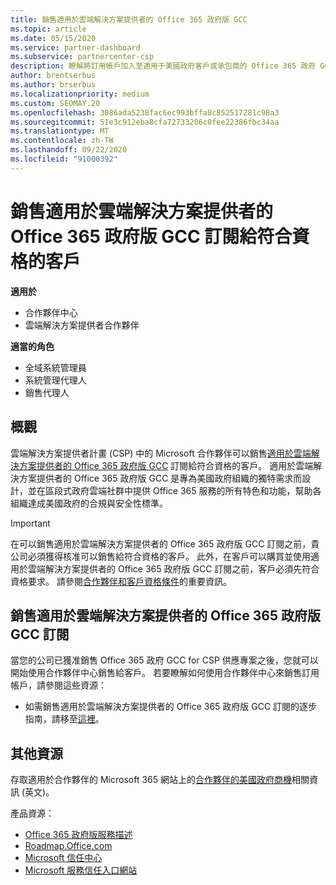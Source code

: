 ```yaml
---
title: 銷售適用於雲端解決方案提供者的 Office 365 政府版 GCC
ms.topic: article
ms.date: 05/15/2020
ms.service: partner-dashboard
ms.subservice: partnercenter-csp
description: 瞭解將訂用帳戶加入至適用于美國政府客戶或承包商的 Office 365 政府 GCC GCC 的步驟和需求。
author: brentserbus
ms.author: brserbus
ms.localizationpriority: medium
ms.custom: SEOMAY.20
ms.openlocfilehash: 3086ada5238fac6ec993bffa8c852517281c98a3
ms.sourcegitcommit: 51e3c912eba8cfa72733206c0fee22386fbc34aa
ms.translationtype: MT
ms.contentlocale: zh-TW
ms.lasthandoff: 09/22/2020
ms.locfileid: "91000392"
---
```

# <a name="sell-office-365-government-gcc-for-csp-subscriptions-to-qualified-customers"></a>銷售適用於雲端解決方案提供者的 Office 365 政府版 GCC 訂閱給符合資格的客戶

**適用於**

- 合作夥伴中心
- 雲端解決方案提供者合作夥伴

**適當的角色**

- 全域系統管理員
- 系統管理代理人
- 銷售代理人

## <a name="overview"></a>概觀

雲端解決方案提供者計畫 (CSP) 中的 Microsoft 合作夥伴可以銷售[適用於雲端解決方案提供者的 Office 365 政府版 GCC](https://www.microsoft.com/microsoft-365/partners/governmentforCSP) 訂閱給符合資格的客戶。 適用於雲端解決方案提供者的 Office 365 政府版 GCC 是專為美國政府組織的獨特需求而設計，並在區段式政府雲端社群中提供 Office 365 服務的所有特色和功能，幫助各組織達成美國政府的合規與安全性標準。 

>[!IMPORTANT] 
>在可以銷售適用於雲端解決方案提供者的 Office 365 政府版 GCC 訂閱之前，貴公司必須獲得核准可以銷售給符合資格的客戶。 此外，在客戶可以購買並使用適用於雲端解決方案提供者的 Office 365 政府版 GCC 訂閱之前，客戶必須先符合資格要求。 請參閱[合作夥伴和客戶資格條件](csp-gcc-validate.md)的重要資訊。


## <a name="sell-office-365-government-gcc-for-csp-subscriptions"></a>銷售適用於雲端解決方案提供者的 Office 365 政府版 GCC 訂閱

當您的公司已獲准銷售 Office 365 政府 GCC for CSP 供應專案之後，您就可以開始使用合作夥伴中心銷售給客戶。 若要瞭解如何使用合作夥伴中心來銷售訂用帳戶，請參閱這些資源： 

-   如需銷售適用於雲端解決方案提供者的 Office 365 政府版 GCC 訂閱的逐步指南，請移至[這裡](https://go.microsoft.com/fwlink/?linkid=2007323)。  


## <a name="additional-resources"></a>其他資源

存取適用於合作夥伴的 Microsoft 365 網站上的[合作夥伴的美國政府商機](https://www.microsoft.com/microsoft-365/partners/governmentforCSP)相關資訊 (英文)。

產品資源：

- [Office 365 政府版服務描述](/office365/servicedescriptions/office-365-platform-service-description/office-365-us-government/office-365-us-government)
- [Roadmap.Office.com](https://products.office.com/business/office-365-roadmap)
- [Microsoft 信任中心](https://www.microsoft.com/TrustCenter/)
- [Microsoft 服務信任入口網站](https://aka.ms/STP)